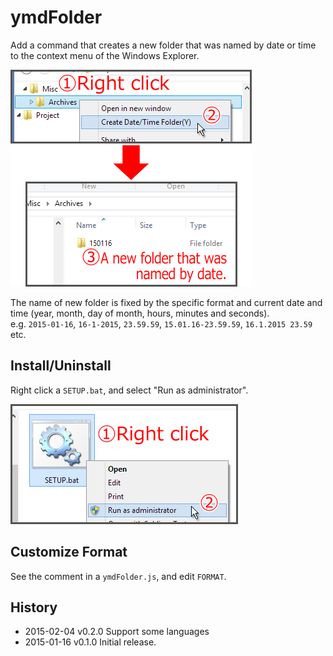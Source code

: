 # ymdFolder

Add a command that creates a new folder that was named by date or time to the context menu of the Windows Explorer.

![cap01](cap01.png)

The name of new folder is fixed by the specific format and current date and time (year, month, day of month, hours, minutes and seconds).  
e.g. `2015-01-16`, `16-1-2015`, `23.59.59`, `15.01.16-23.59.59`, `16.1.2015 23.59` etc.

## Install/Uninstall
Right click a `SETUP.bat`, and select "Run as administrator".

![cap02](cap02.png)

## Customize Format
See the comment in a `ymdFolder.js`, and edit `FORMAT`.

## History
 * 2015-02-04           v0.2.0          Support some languages
 * 2015-01-16           v0.1.0          Initial release.
